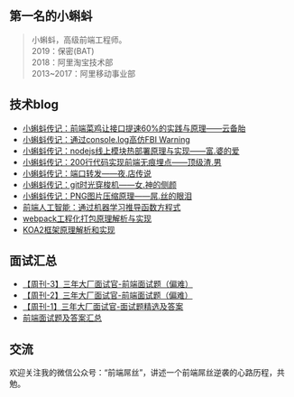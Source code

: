 ## 第一名的小蝌蚪

> 小蝌蚪，高级前端工程师。 <br/>
> 2019：保密(BAT)<br/>
> 2018：阿里淘宝技术部<br/>
> 2013~2017：阿里移动事业部<br/>

## 技术blog

- [小蝌蚪传记：前端菜鸡让接口提速60%的实践与原理——云备胎](https://github.com/airuikun/smart-blog/issues/11)
- [小蝌蚪传记：通过console.log高仿FBI Warning](https://github.com/airuikun/smart-blog/issues/10)
- [小蝌蚪传记：nodejs线上模块热部署原理与实现——富.婆的爱](https://github.com/airuikun/smart-blog/issues/9)
- [小蝌蚪传记：200行代码实现前端无痕埋点——顶级渣.男](https://github.com/airuikun/smart-blog/issues/8)
- [小蝌蚪传记：端口转发——夜.店传说](https://github.com/airuikun/smart-blog/issues/7)
- [小蝌蚪传记：git时光穿梭机——女.神的侧颜](https://github.com/airuikun/smart-blog/issues/5)
- [小蝌蚪传记：PNG图片压缩原理——屌.丝的眼泪](https://github.com/airuikun/smart-blog/issues/1)
- [前端人工智能：通过机器学习推导函数方程式](https://github.com/airuikun/smart-blog/issues/3)
- [webpack工程化打包原理解析与实现](https://github.com/airuikun/smart-blog/issues/4)
- [KOA2框架原理解析和实现](https://github.com/airuikun/smart-blog/issues/2)

## 面试汇总

- [【周刊-3】三年大厂面试官-前端面试题（偏难）](https://juejin.im/post/5cd82463518825692330d440)
- [【周刊-2】三年大厂面试官-前端面试题（偏难）](https://juejin.im/post/5cb0315f518825215e61ec14)
- [【周刊-1】三年大厂面试官-面试题精选及答案](https://juejin.im/post/5ca9de22e51d452b5372ed90)
- [前端面试题及答案汇总](https://github.com/airuikun/Weekly-FE-Interview/blob/master/summary/questions.md)

## 交流

欢迎关注我的微信公众号：“前端屌丝”，讲述一个前端屌丝逆袭的心路历程，共勉。
